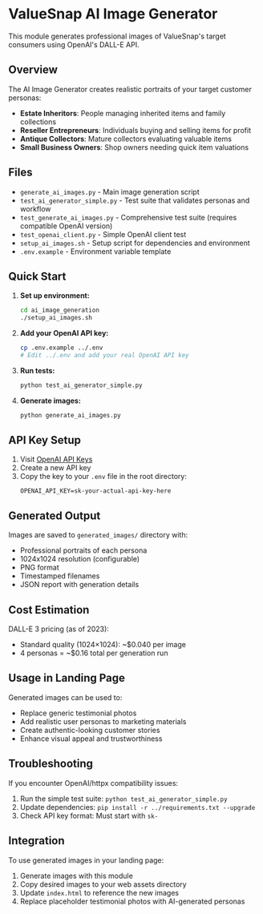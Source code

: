 # ValueSnap AI Image Generator

This module generates professional images of ValueSnap's target consumers using OpenAI's DALL-E API.

## Overview

The AI Image Generator creates realistic portraits of your target customer personas:
- **Estate Inheritors**: People managing inherited items and family collections
- **Reseller Entrepreneurs**: Individuals buying and selling items for profit  
- **Antique Collectors**: Mature collectors evaluating valuable items
- **Small Business Owners**: Shop owners needing quick item valuations

## Files

- `generate_ai_images.py` - Main image generation script
- `test_ai_generator_simple.py` - Test suite that validates personas and workflow
- `test_generate_ai_images.py` - Comprehensive test suite (requires compatible OpenAI version)
- `test_openai_client.py` - Simple OpenAI client test
- `setup_ai_images.sh` - Setup script for dependencies and environment
- `.env.example` - Environment variable template

## Quick Start

1. **Set up environment:**
   ```bash
   cd ai_image_generation
   ./setup_ai_images.sh
   ```

2. **Add your OpenAI API key:**
   ```bash
   cp .env.example ../.env
   # Edit ../.env and add your real OpenAI API key
   ```

3. **Run tests:**
   ```bash
   python test_ai_generator_simple.py
   ```

4. **Generate images:**
   ```bash
   python generate_ai_images.py
   ```

## API Key Setup

1. Visit [OpenAI API Keys](https://platform.openai.com/api-keys)
2. Create a new API key
3. Copy the key to your `.env` file in the root directory:
   ```
   OPENAI_API_KEY=sk-your-actual-api-key-here
   ```

## Generated Output

Images are saved to `generated_images/` directory with:
- Professional portraits of each persona
- 1024x1024 resolution (configurable)
- PNG format
- Timestamped filenames
- JSON report with generation details

## Cost Estimation

DALL-E 3 pricing (as of 2023):
- Standard quality (1024×1024): ~$0.040 per image
- 4 personas = ~$0.16 total per generation run

## Usage in Landing Page

Generated images can be used to:
- Replace generic testimonial photos
- Add realistic user personas to marketing materials
- Create authentic-looking customer stories
- Enhance visual appeal and trustworthiness

## Troubleshooting

If you encounter OpenAI/httpx compatibility issues:
1. Run the simple test suite: `python test_ai_generator_simple.py`
2. Update dependencies: `pip install -r ../requirements.txt --upgrade`
3. Check API key format: Must start with `sk-`

## Integration

To use generated images in your landing page:
1. Generate images with this module
2. Copy desired images to your web assets directory
3. Update `index.html` to reference the new images
4. Replace placeholder testimonial photos with AI-generated personas
